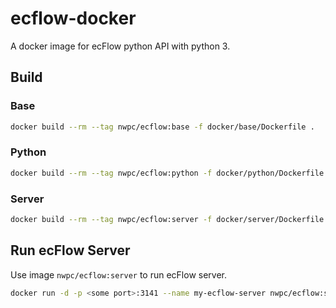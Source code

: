 # ecflow-docker

A docker image for ecFlow python API with python 3.

## Build

### Base

```bash
docker build --rm --tag nwpc/ecflow:base -f docker/base/Dockerfile .
```

### Python

```bash
docker build --rm --tag nwpc/ecflow:python -f docker/python/Dockerfile .
```

### Server

```bash
docker build --rm --tag nwpc/ecflow:server -f docker/server/Dockerfile .
```

## Run ecFlow Server

Use image `nwpc/ecflow:server` to run ecFlow server.

```bash
docker run -d -p <some port>:3141 --name my-ecflow-server nwpc/ecflow:server
```